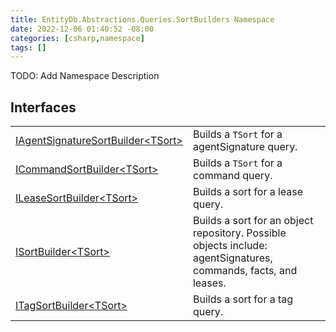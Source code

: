 ```yaml
---
title: EntityDb.Abstractions.Queries.SortBuilders Namespace
date: 2022-12-06 01:40:52 -08:00
categories: [csharp,namespace]
tags: []
---
```



TODO: Add Namespace Description

## Interfaces
<table><tr><td><a href='/posts/csharp.interface.entitydb.abstractions.queries.sortbuilders.iagentsignaturesortbuilder-1/'>IAgentSignatureSortBuilder&lt;TSort&gt;</a></td><td>
Builds a <code class='language-plaintext highlighter-rouge'>TSort</code> for a agentSignature query.
</td></tr><tr><td><a href='/posts/csharp.interface.entitydb.abstractions.queries.sortbuilders.icommandsortbuilder-1/'>ICommandSortBuilder&lt;TSort&gt;</a></td><td>
Builds a <code class='language-plaintext highlighter-rouge'>TSort</code> for a command query.
</td></tr><tr><td><a href='/posts/csharp.interface.entitydb.abstractions.queries.sortbuilders.ileasesortbuilder-1/'>ILeaseSortBuilder&lt;TSort&gt;</a></td><td>
Builds a sort for a lease query.
</td></tr><tr><td><a href='/posts/csharp.interface.entitydb.abstractions.queries.sortbuilders.isortbuilder-1/'>ISortBuilder&lt;TSort&gt;</a></td><td>
Builds a sort for an object repository. Possible objects include: agentSignatures, commands, facts, and leases.
</td></tr><tr><td><a href='/posts/csharp.interface.entitydb.abstractions.queries.sortbuilders.itagsortbuilder-1/'>ITagSortBuilder&lt;TSort&gt;</a></td><td>
Builds a sort for a tag query.
</td></tr></table>
